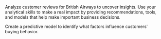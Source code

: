 Analyze customer reviews for British Airways to uncover insights. Use your analytical skills to make a real impact by providing recommendations, tools, and models that help make important business decisions.

Create a predictive model to identify what factors influence customers' buying behavior.
